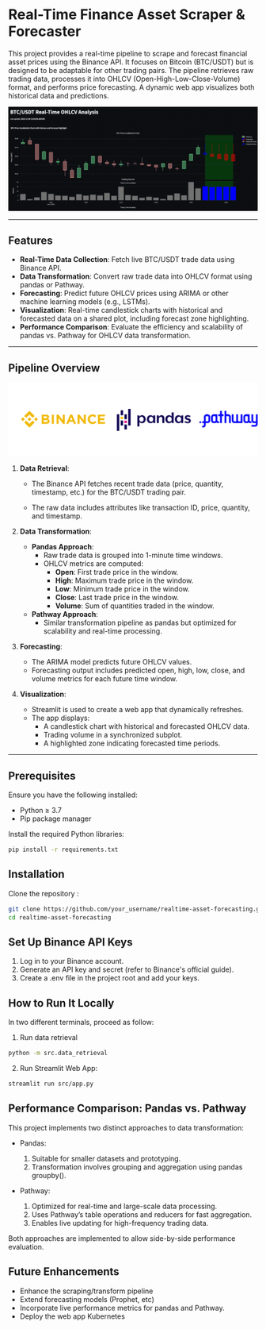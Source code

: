 # Real-Time Finance Asset Scraper & Forecaster

This project provides a real-time pipeline to scrape and forecast financial asset prices using the Binance API. It focuses on Bitcoin (BTC/USDT) but is designed to be adaptable for other trading pairs. The pipeline retrieves raw trading data, processes it into OHLCV (Open-High-Low-Close-Volume) format, and performs price forecasting. A dynamic web app visualizes both historical data and predictions.

![Demo of BTCUSDT dummy forecasting over 1-minute windowing](./assets/demo_btc.gif)

---

## Features
- **Real-Time Data Collection**: Fetch live BTC/USDT trade data using Binance API.
- **Data Transformation**: Convert raw trade data into OHLCV format using pandas or Pathway.
- **Forecasting**: Predict future OHLCV prices using ARIMA or other machine learning models (e.g., LSTMs).
- **Visualization**: Real-time candlestick charts with historical and forecasted data on a shared plot, including forecast zone highlighting.
- **Performance Comparison**: Evaluate the efficiency and scalability of pandas vs. Pathway for OHLCV data transformation.

---

## Pipeline Overview

<img src= "./assets/tools.png">


1. **Data Retrieval**:

   - The Binance API fetches recent trade data (price, quantity, timestamp, etc.) for the BTC/USDT trading pair.

   - The raw data includes attributes like transaction ID, price, quantity, and timestamp.

2. **Data Transformation**:
   - **Pandas Approach**:
     - Raw trade data is grouped into 1-minute time windows.
     - OHLCV metrics are computed:
       - **Open**: First trade price in the window.
       - **High**: Maximum trade price in the window.
       - **Low**: Minimum trade price in the window.
       - **Close**: Last trade price in the window.
       - **Volume**: Sum of quantities traded in the window.
   - **Pathway Approach**:
     - Similar transformation pipeline as pandas but optimized for scalability and real-time processing.

3. **Forecasting**:
   - The ARIMA model predicts future OHLCV values.
   - Forecasting output includes predicted open, high, low, close, and volume metrics for each future time window.

4. **Visualization**:
   - Streamlit is used to create a web app that dynamically refreshes.
   - The app displays:
     - A candlestick chart with historical and forecasted OHLCV data.
     - Trading volume in a synchronized subplot.
     - A highlighted zone indicating forecasted time periods.

---

## Prerequisites
Ensure you have the following installed:
- Python ≥ 3.7
- Pip package manager

Install the required Python libraries:
```bash
pip install -r requirements.txt
```

## Installation

Clone the repository :

```bash
git clone https://github.com/your_username/realtime-asset-forecasting.git
cd realtime-asset-forecasting
```

## Set Up Binance API Keys

1. Log in to your Binance account.
2. Generate an API key and secret (refer to Binance's official guide).
3. Create a .env file in the project root and add your keys.


## How to Run It Locally
In two different terminals, proceed as follow:

1. Run data retrieval
```bash
python -m src.data_retrieval
```

2. Run Streamlit Web App:
```bash
streamlit run src/app.py
```

## Performance Comparison: Pandas vs. Pathway

This project implements two distinct approaches to data transformation:

- Pandas:
    1. Suitable for smaller datasets and prototyping.
    2. Transformation involves grouping and aggregation using pandas groupby().

- Pathway:
    1. Optimized for real-time and large-scale data processing.
    2. Uses Pathway’s table operations and reducers for fast aggregation.
    3. Enables live updating for high-frequency trading data.

Both approaches are implemented to allow side-by-side performance evaluation.

## Future Enhancements

- Enhance the scraping/transform pipeline
- Extend forecasting models (Prophet, etc)
- Incorporate live performance metrics for pandas and Pathway.
- Deploy the web app Kubernetes